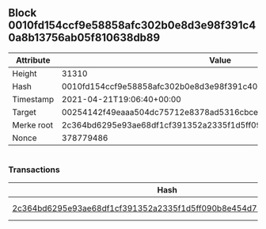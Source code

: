 ## Block 0010fd154ccf9e58858afc302b0e8d3e98f391c40a8b13756ab05f810638db89

Attribute | Value
--- | ---
Height | 31310
Hash | 0010fd154ccf9e58858afc302b0e8d3e98f391c40a8b13756ab05f810638db89
Timestamp | 2021-04-21T19:06:40+00:00
Target | 00254142f49eaaa504dc75712e8378ad5316cbcead634704b3734b6271167cc4
Merke root | 2c364bd6295e93ae68df1cf391352a2335f1d5ff090b8e454d73800ea6660b91
Nonce | 378779486

```

```

### Transactions

Hash | Amount
--- | ---
[2c364bd6295e93ae68df1cf391352a2335f1d5ff090b8e454d73800ea6660b91](2c364bd6295e93ae68df1cf391352a2335f1d5ff090b8e454d73800ea6660b91.md) | 10.00000000 SKEPTI 
